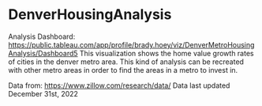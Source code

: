 # DenverHousingAnalysis
Analysis Dashboard: https://public.tableau.com/app/profile/brady.hoey/viz/DenverMetroHousingAnalysis/Dashboard5
This visualization shows the home value growth rates of cities in the denver metro area. This kind of analysis can be recreated with other metro areas in order to find the areas in a metro to invest in.

Data from: https://www.zillow.com/research/data/ 
Data last updated December 31st, 2022
